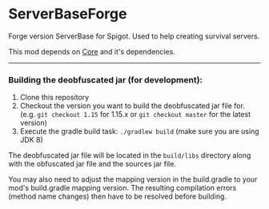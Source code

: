 # ServerBaseForge
Forge version ServerBase for Spigot. Used to help creating survival servers.

This mod depends on <a href="https://github.com/LCLPYT/Core">Core</a> and it's dependencies.

<hr>

### Building the deobfuscated jar (for development):
1. Clone this repository
2. Checkout the version you want to build the deobfuscated jar file for. (e.g. `git checkout 1.15` for 1.15.x or `git checkout master` for the latest version)
3. Execute the gradle build task: `./gradlew build` (make sure you are using JDK 8)

The deobfuscated jar file will be located in the `build/libs` directory along with the obfuscated jar file and the sources jar file.

You may also need to adjust the mapping version in the build.gradle to your mod's build.gradle mapping version. The resulting compilation errors (method name changes) then have to be resolved before building.
